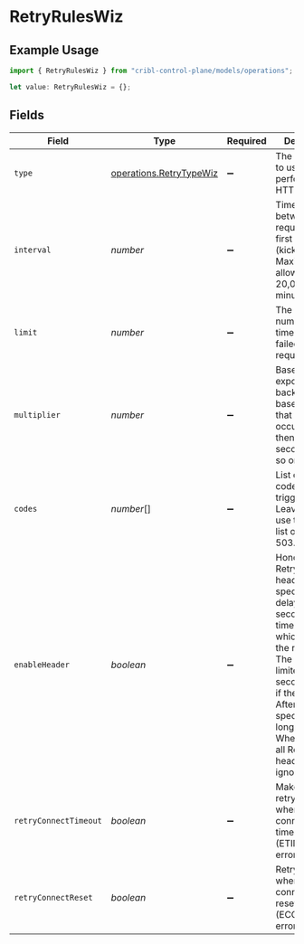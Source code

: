 # RetryRulesWiz

## Example Usage

```typescript
import { RetryRulesWiz } from "cribl-control-plane/models/operations";

let value: RetryRulesWiz = {};
```

## Fields

| Field                                                                                                                                                                                                                                                              | Type                                                                                                                                                                                                                                                               | Required                                                                                                                                                                                                                                                           | Description                                                                                                                                                                                                                                                        |
| ------------------------------------------------------------------------------------------------------------------------------------------------------------------------------------------------------------------------------------------------------------------ | ------------------------------------------------------------------------------------------------------------------------------------------------------------------------------------------------------------------------------------------------------------------ | ------------------------------------------------------------------------------------------------------------------------------------------------------------------------------------------------------------------------------------------------------------------ | ------------------------------------------------------------------------------------------------------------------------------------------------------------------------------------------------------------------------------------------------------------------ |
| `type`                                                                                                                                                                                                                                                             | [operations.RetryTypeWiz](../../models/operations/retrytypewiz.md)                                                                                                                                                                                                 | :heavy_minus_sign:                                                                                                                                                                                                                                                 | The algorithm to use when performing HTTP retries                                                                                                                                                                                                                  |
| `interval`                                                                                                                                                                                                                                                         | *number*                                                                                                                                                                                                                                                           | :heavy_minus_sign:                                                                                                                                                                                                                                                 | Time interval between failed request and first retry (kickoff). Maximum allowed value is 20,000 ms (1/3 minute).                                                                                                                                                   |
| `limit`                                                                                                                                                                                                                                                            | *number*                                                                                                                                                                                                                                                           | :heavy_minus_sign:                                                                                                                                                                                                                                                 | The maximum number of times to retry a failed HTTP request                                                                                                                                                                                                         |
| `multiplier`                                                                                                                                                                                                                                                       | *number*                                                                                                                                                                                                                                                           | :heavy_minus_sign:                                                                                                                                                                                                                                                 | Base for exponential backoff, e.g., base 2 means that retries will occur after 2, then 4, then 8 seconds, and so on                                                                                                                                                |
| `codes`                                                                                                                                                                                                                                                            | *number*[]                                                                                                                                                                                                                                                         | :heavy_minus_sign:                                                                                                                                                                                                                                                 | List of HTTP codes that trigger a retry. Leave empty to use the default list of 429 and 503.                                                                                                                                                                       |
| `enableHeader`                                                                                                                                                                                                                                                     | *boolean*                                                                                                                                                                                                                                                          | :heavy_minus_sign:                                                                                                                                                                                                                                                 | Honor any Retry-After header that specifies a delay (in seconds) or a timestamp after which to retry the request. The delay is limited to 20 seconds, even if the Retry-After header specifies a longer delay. When disabled, all Retry-After headers are ignored. |
| `retryConnectTimeout`                                                                                                                                                                                                                                              | *boolean*                                                                                                                                                                                                                                                          | :heavy_minus_sign:                                                                                                                                                                                                                                                 | Make a single retry attempt when a connection timeout (ETIMEDOUT) error occurs                                                                                                                                                                                     |
| `retryConnectReset`                                                                                                                                                                                                                                                | *boolean*                                                                                                                                                                                                                                                          | :heavy_minus_sign:                                                                                                                                                                                                                                                 | Retry request when a connection reset (ECONNRESET) error occurs                                                                                                                                                                                                    |